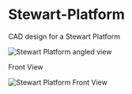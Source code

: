 # Stewart-Platform
CAD design for a Stewart Platform

![Stewart Platform angled view](https://github.com/Utu232002/Stewart-Platform/blob/main/Stewart%20angle.png?raw=true)

Front View

![Stewart Platform Front View](https://github.com/Utu232002/Stewart-Platform/blob/main/Stewart%20front%20view.png?raw=true)
